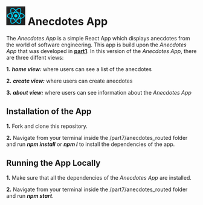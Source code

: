 <h1>
<img src="https://raw.githubusercontent.com/katerina-tziala/fullstackopen2019/master/documentation_images/react_logo.png" alt="react logo" width="50" height="50">
Anecdotes App<br/>
</h1>

The *Anecdotes App* is a simple React App which displays anecdotes from the world of software engineering. This app is build upon the *Anecdotes App* that was developed in [**part1**](https://github.com/katerina-tziala/fullstackopen2019/tree/master/part1/anecdotes). In this version of the *Anecdotes App*, there are three diffent views:

**1.** ***home view:*** where users can see a list of the anecdotes

**2.** ***create view:*** where users can create anecdotes

**3.** ***about view:*** where users can see information about the *Anecdotes App*


## Installation of the App
**1.** Fork and clone this repository.

**2.** Navigate from your terminal inside the /part7/anecdotes_routed folder and run ***npm install*** or ***npm i*** to install the dependencies of the app.

## Running the App Locally
**1.** Make sure that all the dependencies of the *Anecdotes App* are installed.

**2.** Navigate from your terminal inside the /part7/anecdotes_routed folder and run ***npm start***.
